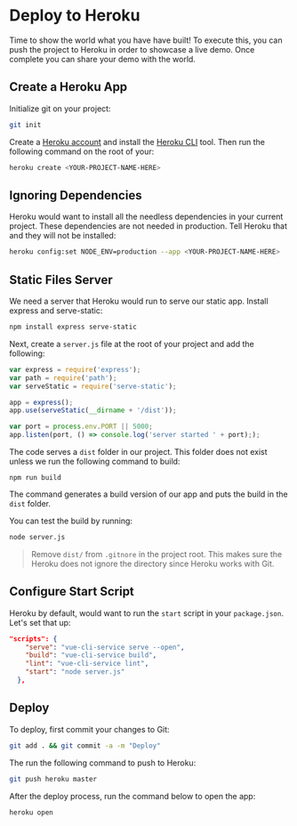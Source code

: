 # Deploy to Heroku

Time to show the world what you have have built! To execute this, you can push the project to Heroku in order to showcase a live demo. Once complete you can share your demo with the world.

## Create a Heroku App

Initialize git on your project:

```bash
git init
```

Create a [Heroku account](https://heroku.com/) and install the [Heroku CLI](https://devcenter.heroku.com/articles/heroku-cli#download-and-install) tool. Then run the following command on the root of your:

```bash
heroku create <YOUR-PROJECT-NAME-HERE>
```

## Ignoring Dependencies

Heroku would want to install all the needless dependencies in your current project. These dependencies are not needed in production. Tell Heroku that and they will not be installed:

```bash
heroku config:set NODE_ENV=production --app <YOUR-PROJECT-NAME-HERE>
```

## Static Files Server

We need a server that Heroku would run to serve our static app. Install express and serve-static:

```bash
npm install express serve-static
```

Next, create a `server.js` file at the root of your project and add the following:

```js
var express = require('express');
var path = require('path');
var serveStatic = require('serve-static');

app = express();
app.use(serveStatic(__dirname + '/dist'));

var port = process.env.PORT || 5000;
app.listen(port, () => console.log('server started ' + port););
```

The code serves a `dist` folder in our project. This folder does not exist unless we run the following command to build:

```
npm run build
```

The command generates a build version of our app and puts the build in the `dist` folder.

You can test the build by running:

```bash
node server.js
```

> Remove `dist/` from `.gitnore` in the project root. This makes sure the Heroku does not ignore the directory since Heroku works with Git.

## Configure Start Script

Heroku by default, would want to run the `start` script in your `package.json`. Let's set that up:

```json
"scripts": {
    "serve": "vue-cli-service serve --open",
    "build": "vue-cli-service build",
    "lint": "vue-cli-service lint",
    "start": "node server.js"
  },
```

## Deploy

To deploy, first commit your changes to Git:

```bash
git add . && git commit -a -m "Deploy"
```

The run the following command to push to Heroku:

```bash
git push heroku master
```

After the deploy process, run the command below to open the app:

```bash
heroku open
```



